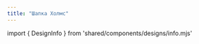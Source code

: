 ```yaml
---
title: "Шапка Холмс"
---
```


import { DesignInfo } from 'shared/components/designs/info.mjs'

<DesignInfo design='holmes' docs />

